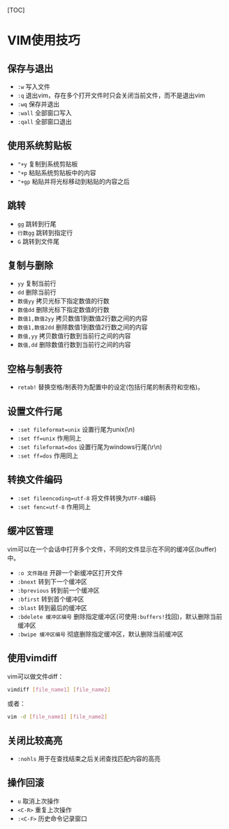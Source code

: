 [TOC]

# VIM使用技巧

## 保存与退出
- `:w` 写入文件
- `:q` 退出vim，存在多个打开文件时只会关闭当前文件，而不是退出vim
- `:wq` 保存并退出
- `:wall` 全部窗口写入
- `:qall` 全部窗口退出

## 使用系统剪贴板
- `"+y` 复制到系统剪贴板
- `"+p` 粘贴系统剪贴板中的内容
- `"+gp` 粘贴并将光标移动到粘贴的内容之后

## 跳转
- `gg` 跳转到行尾
- `行数gg` 跳转到指定行
- `G` 跳转到文件尾

## 复制与删除
- `yy` 复制当前行
- `dd` 删除当前行
- `数值yy` 拷贝光标下指定数值的行数
- `数值dd` 删除光标下指定数值的行数
- `数值1,数值2yy` 拷贝数值1到数值2行数之间的内容
- `数值1,数值2dd` 删除数值1到数值2行数之间的内容
- `数值,yy` 拷贝数值行数到当前行之间的内容
- `数值,dd` 删除数值行数到当前行之间的内容

## 空格与制表符
- `retab!` 替换空格/制表符为配置中的设定(包括行尾的制表符和空格)。

## 设置文件行尾
- `:set fileformat=unix` 设置行尾为unix(\n)
- `:set ff=unix` 作用同上
- `:set fileformat=dos` 设置行尾为windows行尾(\r\n)
- `:set ff=dos` 作用同上

## 转换文件编码
- `:set fileencoding=utf-8` 将文件转换为`UTF-8`编码
- `:set fenc=utf-8` 作用同上

## 缓冲区管理
vim可以在一个会话中打开多个文件，不同的文件显示在不同的缓冲区(buffer)中。

- `:o 文件路径` 开辟一个新缓冲区打开文件
- `:bnext` 转到下一个缓冲区
- `:bprevious` 转到前一个缓冲区
- `:bfirst` 转到首个缓冲区
- `:blast` 转到最后的缓冲区
- `:bdelete 缓冲区编号` 删除指定缓冲区(可使用`:buffers!`找回)，默认删除当前缓冲区
- `:bwipe 缓冲区编号` 彻底删除指定缓冲区，默认删除当前缓冲区

## 使用vimdiff
vim可以做文件diff：

```sh
vimdiff [file_name1] [file_name2]
```

或者：

```sh
vim -d [file_name1] [file_name2]
```

## 关闭比较高亮
- `:nohls` 用于在查找结束之后关闭查找匹配内容的高亮

## 操作回滚
- `u` 取消上次操作
- `<C-R>` 重复上次操作
- `:<C-F>` 历史命令记录窗口
